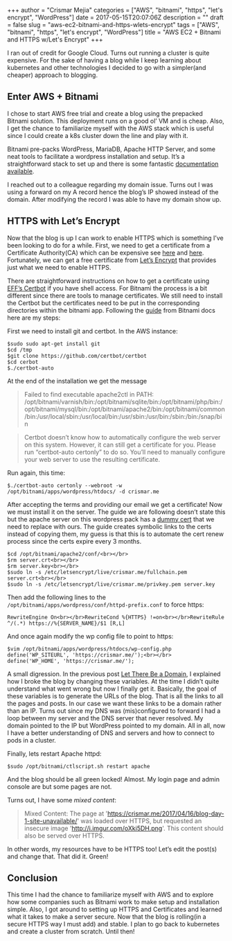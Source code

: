 +++
author = "Crismar Mejia"
categories = ["AWS", "bitnami", "https", "let's encrypt", "WordPress"]
date = 2017-05-15T20:07:06Z
description = ""
draft = false
slug = "aws-ec2-bitnami-and-https-wlets-encrypt"
tags = ["AWS", "bitnami", "https", "let's encrypt", "WordPress"]
title = "AWS EC2 + Bitnami and HTTPS w/Let's Encrypt"
+++

I ran out of credit for Google Cloud. Turns out running a cluster is quite expensive. For the sake of having a blog while I keep learning about kubernetes and other technologies I decided to go with a simpler(and cheaper) approach to blogging.

## Enter AWS + Bitnami

I chose to start AWS free trial and create a blog using the prepacked Bitnami solution. This deployment runs on a good ol’ VM and is cheap. Also, I get the chance to familiarize myself with the AWS stack which is useful since I could create a k8s cluster down the line and play with it.

Bitnami pre-packs WordPress, MariaDB, Apache HTTP Server, and some neat tools to facilitate a wordpress installation and setup. It’s a straightforward stack to set up and there is some fantastic [documentation available](https://docs.bitnami.com/aws/get-started-marketplace).

I reached out to a colleague regarding my domain issue. Turns out I was using a forward on my A record hence the blog’s IP showed instead of the domain. After modifying the record I was able to have my domain show up.

## HTTPS with Let’s Encrypt

Now that the blog is up I can work to enable HTTPS which is something I’ve been looking to do for a while. First, we need to get a certificate from a Certificate Authority(CA) which can be expensive see [here](https://news.ycombinator.com/item?id=530600) and [here](https://security.stackexchange.com/questions/93624/why-are-there-very-expensive-and-cheap-ssl-same-type-certificates). Fortunately, we can get a free certificate from [Let’s Encrypt](https://letsencrypt.org/) that provides just what we need to enable HTTPS.

There are straightforward instructions on how to get a certificate using [EFF’s Certbot](https://certbot.eff.org/) if you have shell access. For Bitnami the process is a bit different since there are tools to manage certificates. We still need to install the Certbot but the certificates need to be put in the corresponding directories within the bitnami app. Following the [guide](https://docs.bitnami.com/aws/components/apache/#how-to-install-the-lets-encrypt-client) from Bitnami docs here are my steps:

First we need to install git and certbot. In the AWS instance:  
```
$sudo sudo apt-get install git  
$cd /tmp  
$git clone https://github.com/certbot/certbot  
$cd cerbot  
$./certbot-auto
```

At the end of the installation we get the message

>Failed to find executable apache2ctl in PATH: /opt/bitnami/varnish/bin:/opt/bitnami/sqlite/bin:/opt/bitnami/php/bin:/opt/bitnami/mysql/bin:/opt/bitnami/apache2/bin:/opt/bitnami/common/bin:/usr/local/sbin:/usr/local/bin:/usr/sbin:/usr/bin:/sbin:/bin:/snap/bin

>Certbot doesn’t know how to automatically configure the web server on this system. However, it can still get a certificate for you. Please run “certbot-auto certonly” to do so. You’ll need to manually configure your web server to use the resulting certificate.

Run again, this time:

`$./certbot-auto certonly --webroot -w /opt/bitnami/apps/wordpress/htdocs/ -d crismar.me`

After accepting the terms and providing our email we get a certificate! Now we must install it on the server. The guide we are following doesn’t state this but the apache server on this wordpress pack has a [dummy cert](https://docs.bitnami.com/aws/apps/wordpress/#how-to-enable-https-support-with-ssl-certificates) that we need to replace with ours. The guide creates symbolic links to the certs instead of copying them, my guess is that this is to automate the cert renew process since the certs expire every 3 months. 

```
$cd /opt/bitnami/apache2/conf/<br></br>
$rm server.crt<br></br>
$rm server.key<br></br>
$sudo ln -s /etc/letsencrypt/live/crismar.me/fullchain.pem server.crt<br></br>
$sudo ln -s /etc/letsencrypt/live/crismar.me/privkey.pem server.key
```

Then add the following lines to the `/opt/bitnami/apps/wordpress/conf/httpd-prefix.conf` to force https:

`RewriteEngine On<br></br>RewriteCond %{HTTPS} !=on<br></br>RewriteRule ^/(.*) https://%{SERVER_NAME}/$1 [R,L]`

And once again modify the wp config file to point to https:

```
$vim /opt/bitnami/apps/wordpress/htdocs/wp-config.php define('WP_SITEURL', 'https://crismar.me/');<br></br>
define('WP_HOME', 'https://crismar.me/');
```

A small digression. In the previous post [Let There Be a Domain](/posts/let-there-be-a-domain/), I explained how I broke the blog by changing these variables. At the time I didn’t quite understand what went wrong but now I finally get it. Basically, the goal of these variables is to generate the URLs of the blog. That is all the links to all the pages and posts. In our case we want these links to be a domain rather than an IP. Turns out since my DNS was (mis)configured to forward I had a loop between my server and the DNS server that never resolved. My domain pointed to the IP but WordPress pointed to my domain. All in all, now I have a better understanding of DNS and servers and how to connect to pods in a cluster.

Finally, lets restart Apache httpd:

`$sudo /opt/bitnami/ctlscript.sh restart apache`

And the blog should be all green locked! Almost. My login page and admin console are but some pages are not.

Turns out, I have some _mixed content_: 

>Mixed Content: The page at 'https://crismar.me/2017/04/16/blog-day-1-site-unavailable/' was loaded over HTTPS, but requested an insecure image 'http://i.imgur.com/oXki5DH.png'. This content should also be served over HTTPS.

In other words, my resources have to be HTTPS too! Let’s edit the post(s) and change that. That did it. Green!

## Conclusion

This time I had the chance to familiarize myself with AWS and to explore how some companies such as Bitnami work to make setup and installation simple. Also, I got around to setting up HTTPS and Certificates and learned what it takes to make a server secure. Now that the blog is rolling(in a secure HTTPS way I must add) and stable. I plan to go back to kubernetes and create a cluster from scratch. Until then!

